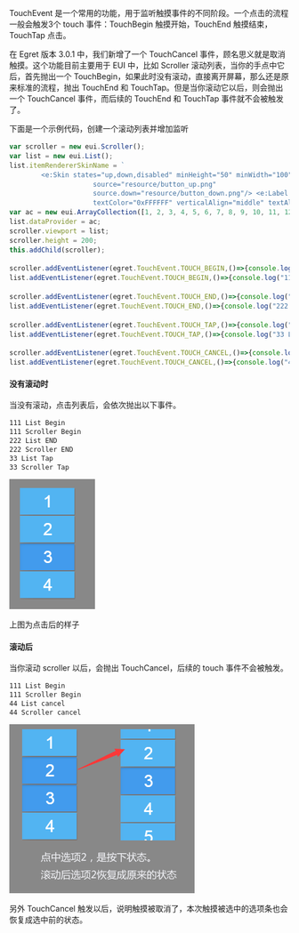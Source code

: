 TouchEvent 是一个常用的功能，用于监听触摸事件的不同阶段。一个点击的流程一般会触发3个 touch 事件：TouchBegin 触摸开始，TouchEnd 触摸结束，TouchTap 点击。

在 Egret 版本 3.0.1 中，我们新增了一个 TouchCancel 事件，顾名思义就是取消触摸。这个功能目前主要用于 EUI 中，比如 Scroller 滚动列表，当你的手点中它后，首先抛出一个 TouchBegin，如果此时没有滚动，直接离开屏幕，那么还是原来标准的流程，抛出 TouchEnd 和 TouchTap。但是当你滚动它以后，则会抛出一个 TouchCancel 事件，而后续的 TouchEnd 和 TouchTap 事件就不会被触发了。

下面是一个示例代码，创建一个滚动列表并增加监听

~~~ Typescript
var scroller = new eui.Scroller();
var list = new eui.List();  
list.itemRendererSkinName = `
        <e:Skin states="up,down,disabled" minHeight="50" minWidth="100" xmlns:e="http://ns.egret.com/eui"> <e:Image width="100%" height="100%" scale9Grid="1,3,8,8" alpha.disabled="0.5"
                     source="resource/button_up.png"
                     source.down="resource/button_down.png"/> <e:Label text="{data}" top="8" bottom="8" left="8" right="8"
                     textColor="0xFFFFFF" verticalAlign="middle" textAlign="center"/> </e:Skin>`
var ac = new eui.ArrayCollection([1, 2, 3, 4, 5, 6, 7, 8, 9, 10, 11, 12, 13, 14, 15, 16]);
list.dataProvider = ac;
scroller.viewport = list;
scroller.height = 200;
this.addChild(scroller);

scroller.addEventListener(egret.TouchEvent.TOUCH_BEGIN,()=>{console.log("111 Scroller Begin")},this);
list.addEventListener(egret.TouchEvent.TOUCH_BEGIN,()=>{console.log("111 List Begin")},this);

scroller.addEventListener(egret.TouchEvent.TOUCH_END,()=>{console.log("222 Scroller END")},this);
list.addEventListener(egret.TouchEvent.TOUCH_END,()=>{console.log("222 List END")},this);

scroller.addEventListener(egret.TouchEvent.TOUCH_TAP,()=>{console.log("33 Scroller Tap")},this);
list.addEventListener(egret.TouchEvent.TOUCH_TAP,()=>{console.log("33 List Tap")},this);

scroller.addEventListener(egret.TouchEvent.TOUCH_CANCEL,()=>{console.log("44 Scroller cancel")},this);
list.addEventListener(egret.TouchEvent.TOUCH_CANCEL,()=>{console.log("44 List cancel")},this);
~~~

#### 没有滚动时

当没有滚动，点击列表后，会依次抛出以下事件。

~~~
111 List Begin
111 Scroller Begin
222 List END
222 Scroller END
33 List Tap
33 Scroller Tap
~~~

![](568e5eb1eef1f.png)

上图为点击后的样子

#### 滚动后

当你滚动 scroller 以后，会抛出 TouchCancel，后续的 touch 事件不会被触发。

~~~
111 List Begin
111 Scroller Begin
44 List cancel
44 Scroller cancel
~~~

![](568e5eb20e0fe.png)

另外 TouchCancel 触发以后，说明触摸被取消了，本次触摸被选中的选项条也会恢复成选中前的状态。